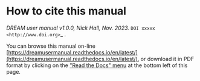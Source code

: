 # How to cite this manual

*DREAM user manual v1.0.0, Nick Hall, Nov. 2023.* `DOI xxxxx <http://www.doi.org>`_ .

You can browse this manual on-line [https://dreamusermanual.readthedocs.io/en/latest/](https://dreamusermanual.readthedocs.io/en/latest/),
or download it in PDF format by clicking on the ["Read the Docs" menu](https://dreamusermanual.readthedocs.io/_/downloads/en/latest/pdf/) at the bottom left of this page.
